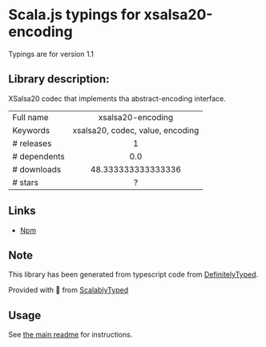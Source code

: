 
# Scala.js typings for xsalsa20-encoding

Typings are for version 1.1

## Library description:
XSalsa20 codec that implements tha abstract-encoding interface.

|                    |                 |
| ------------------ | :-------------: |
| Full name          | xsalsa20-encoding |
| Keywords           | xsalsa20, codec, value, encoding |
| # releases         | 1 |
| # dependents       | 0.0 |
| # downloads        | 48.333333333333336 |
| # stars            | ? |

## Links
- [Npm](https://www.npmjs.com/package/xsalsa20-encoding)
    


## Note
This library has been generated from typescript code from [DefinitelyTyped](https://definitelytyped.org).

Provided with :purple_heart: from [ScalablyTyped](https://github.com/oyvindberg/ScalablyTyped)

## Usage
See [the main readme](../../readme.md) for instructions.


